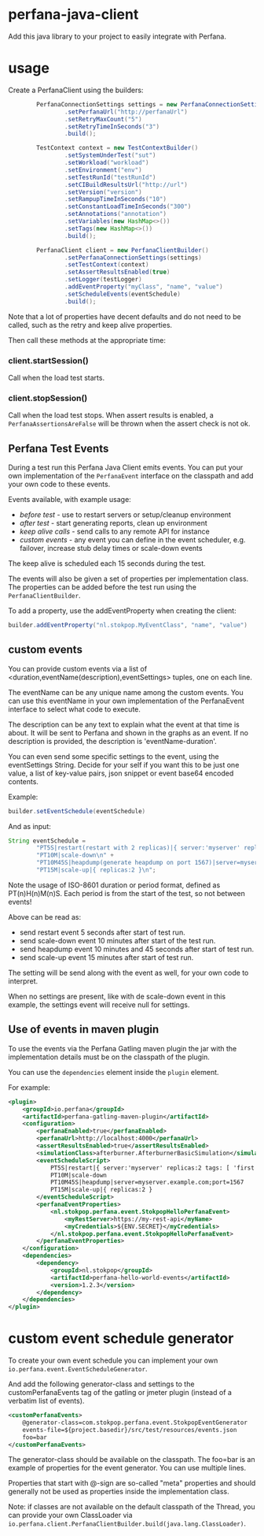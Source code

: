 # perfana-java-client

Add this java library to your project to easily integrate with Perfana.

# usage

Create a PerfanaClient using the builders:

```java
        PerfanaConnectionSettings settings = new PerfanaConnectionSettingsBuilder()
                .setPerfanaUrl("http://perfanaUrl")
                .setRetryMaxCount("5")
                .setRetryTimeInSeconds("3")
                .build();

        TestContext context = new TestContextBuilder()
                .setSystemUnderTest("sut")
                .setWorkload("workload")
                .setEnvironment("env")
                .setTestRunId("testRunId")
                .setCIBuildResultsUrl("http://url")
                .setVersion("version")
                .setRampupTimeInSeconds("10")
                .setConstantLoadTimeInSeconds("300")
                .setAnnotations("annotation")
                .setVariables(new HashMap<>())
                .setTags(new HashMap<>())
                .build();

        PerfanaClient client = new PerfanaClientBuilder()
                .setPerfanaConnectionSettings(settings)
                .setTestContext(context)
                .setAssertResultsEnabled(true)
                .setLogger(testLogger)
                .addEventProperty("myClass", "name", "value")
                .setScheduleEvents(eventSchedule)
                .build();

```

Note that a lot of properties have decent defaults and do not need to be 
called, such as the retry and keep alive properties.

Then call these methods at the appropriate time:

### client.startSession()
Call when the load test starts. 

### client.stopSession()
Call when the load test stops. When assert results is enabled, 
a `PerfanaAssertionsAreFalse` will be thrown when the assert check 
is not ok.

## Perfana Test Events

During a test run this Perfana Java Client emits events. You can put
your own implementation of the `PerfanaEvent` interface on the classpath
and add your own code to these events.

Events available, with example usage:
* _before test_ - use to restart servers or setup/cleanup environment
* _after test_ - start generating reports, clean up environment
* _keep alive calls_ - send calls to any remote API for instance
* _custom events_ - any event you can define in the event scheduler, e.g. failover, increase stub delay times or scale-down events 

The keep alive is scheduled each 15 seconds during the test.

The events will also be given a set of properties per implementation class.
The properties can be added before the test run using the `PerfanaClientBuilder`.

To add a property, use the addEventProperty when creating the client:

```java
builder.addEventProperty("nl.stokpop.MyEventClass", "name", "value")
```
	
## custom events

You can provide custom events via a list of <duration,eventName(description),eventSettings> tuples, 
one on each line.

The eventName can be any unique name among the custom events. You can use this eventName
in your own implementation of the PerfanaEvent interface to select what code to execute.

The description can be any text to explain what the event at that time is about. It will
be sent to Perfana and shown in the graphs as an event. If no description is provided, the
description is 'eventName-duration'.

You can even send some specific settings to the event, using the eventSettings String.
Decide for your self if you want this to be just one value, a list of key-value pairs, 
json snippet or event base64 encoded contents.

Example:

```java
builder.setEventSchedule(eventSchedule)
```    
And as input:

```java
String eventSchedule =
        "PT5S|restart(restart with 2 replicas)|{ server:'myserver' replicas:2 tags: [ 'first', 'second' ] }\n" +
        "PT10M|scale-down\n" +
        "PT10M45S|heapdump(generate heapdump on port 1567)|server=myserver.example.com;port=1567\n" +
        "PT15M|scale-up|{ replicas:2 }\n";
```

Note the usage of ISO-8601 duration or period format, defined as PT(n)H(n)M(n)S.
Each period is from the start of the test, so not between events!

Above can be read as: 
* send restart event 5 seconds after start of test run. 
* send scale-down event 10 minutes after start of the test run.
* send heapdump event 10 minutes and 45 seconds after start of test run.
* send scale-up event 15 minutes after start of test run.

The setting will be send along with the event as well, for your own code to interpret.

When no settings are present, like with de scale-down event in this example, the settings
event will receive null for settings.

## Use of events in maven plugin

To use the events via the Perfana Gatling maven plugin the jar with the
implementation details must be on the classpath of the plugin.

You can use the `dependencies` element inside the `plugin` element.

For example:

```xml 
<plugin>
    <groupId>io.perfana</groupId>
    <artifactId>perfana-gatling-maven-plugin</artifactId>
    <configuration>
        <perfanaEnabled>true</perfanaEnabled>
        <perfanaUrl>http://localhost:4000</perfanaUrl>
        <assertResultsEnabled>true</assertResultsEnabled>
        <simulationClass>afterburner.AfterburnerBasicSimulation</simulationClass>
        <eventScheduleScript>
            PT5S|restart|{ server:'myserver' replicas:2 tags: [ 'first', 'second' ] }
            PT10M|scale-down
            PT10M45S|heapdump|server=myserver.example.com;port=1567
            PT15M|scale-up|{ replicas:2 }
        </eventScheduleScript>
        <perfanaEventProperties>
            <nl.stokpop.perfana.event.StokpopHelloPerfanaEvent>
                <myRestServer>https://my-rest-api</myName>
                <myCredentials>${ENV.SECRET}</myCredentials>
            </nl.stokpop.perfana.event.StokpopHelloPerfanaEvent>
        </perfanaEventProperties>
    </configuration>
    <dependencies>
        <dependency>
            <groupId>nl.stokpop</groupId>
            <artifactId>perfana-hello-world-events</artifactId>
            <version>1.2.3</version>
        </dependency>
    </dependencies>
</plugin>
```

# custom event schedule generator

To create your own event schedule you can implement your own
`io.perfana.event.EventScheduleGenerator`.

And add the following generator-class and settings to the customPerfanaEvents tag
of the gatling or jmeter plugin (instead of a verbatim list of events).

```xml
<customPerfanaEvents>
    @generator-class=com.stokpop.perfana.event.StokpopEventGenerator
    events-file=${project.basedir}/src/test/resources/events.json
    foo=bar
</customPerfanaEvents>
```

The generator-class should be available on the classpath.
The foo=bar is an example of properties for the event generator.
You can use multiple lines.

Properties that start with @-sign are so-called "meta" properties and
should generally not be used as properties inside the implementation class.   

Note: if classes are not available on the default classpath of the Thread, you can provide your
own ClassLoader via `io.perfana.client.PerfanaClientBuilder.build(java.lang.ClassLoader)`.
